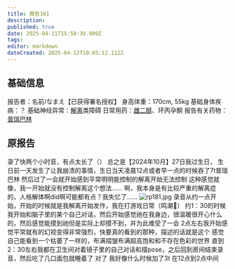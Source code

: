 ```yaml
---
title: 报告181
description: 
published: true
date: 2025-04-11T15:58:39.009Z
tags: 
editor: markdown
dateCreated: 2025-04-12T10:05:12.112Z
---
```


## 基础信息
报告者：名前/なまえ【已获得署名授权】
身高体重：170cm, 55kg
基础身体疾病：？
基础神经异常：[解离](/drug_effect/解离)类障碍
日常用药：[雌二醇](/drug/E2)、环丙孕酮
报告有关药物：[普瑞巴林](/drug/PR80)

## 原报告
录了快两个小时音，有点太长了（）
总之是【2024年10月】27日我过生日，
生日前一天发生了让我崩溃的事情，生日当天凌晨12点或者早一点的时候吞了7t普瑞巴林
然后过了一会就开始感到平常明明能控制的解离开始无法控制
这种感觉就像，我一开始就没有控制解离这个想法……
啊，我本身是有比较严重的解离症的，人格解体啊did啊可能都有点？我失忆了……
![rp181.jpg](/imgs/rp181.jpg)
录音从约一点开始，开始的时候就是我解离开始发作，我在打游戏日常（鸣潮🥺）
约1：30的时候我开始和脑子里的某个自己对话，然后开始感觉祂在我身边，很温暖很开心什么的，然后感觉能摸到祂但是实际上却摸不到，并为此难受了一会
2点左右我开始感觉平常就有的幻视变得非常强烈，快要真的看到的那种，描述的话就是这个
感觉自己能看到一个枯萎了一样的，布满褶皱布满超高饱和和不存在色彩的世界
直到2：30左右我都在卫生间对着镜子里的自己对话和摆pose，之后回到房间结束录音，然后吃了几口面包就睡着了
对了 我好像什么时候加了3t
在12点到2点中间